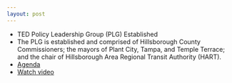 ```yaml
---
layout: post
---
```


* TED Policy Leadership Group (PLG) Established
* The PLG is established and comprised of Hillsborough County Commissioners; the mayors of Plant City, Tampa, and Temple Terrace; and the chair of Hillsborough Area Regional Transit Authority (HART).  
* [Agenda](http://www.hillsboroughcounty.org/DocumentCenter/View/16808 )
* [Watch video](http://65.49.32.144/Hillsborough/7253585a-c22d-4af8-a4c9-58111a6a7021/Econ_Econ_Policy_Group_Mtg_05_22_2013_PM/presentation_file/mgpresenter.html?Stream=low)
